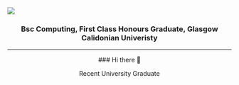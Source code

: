<img src="https://readme-typing-svg.demolab.com?font=Righteous&size=35&pause=3000&color=000000&center=true&random=false&width=435&lines=Jonathan+Ward;GitHub+profile+💻" />
<h3 align="center">
    Bsc Computing, First Class Honours Graduate, Glasgow Calidonian Univeristy
</h3>
<div align="center">
<hr>
### Hi there 👋
<p>
    Recent University Graduate 
</p>
</div>